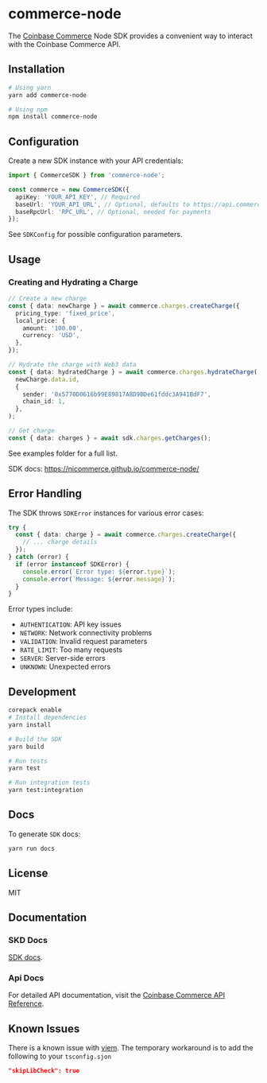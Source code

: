 # commerce-node

The [Coinbase Commerce](https://www.coinbase.com/commerce) Node SDK provides a convenient way to interact with the Coinbase Commerce API.

## Installation

```bash
# Using yarn
yarn add commerce-node

# Using npm
npm install commerce-node
```

## Configuration

Create a new SDK instance with your API credentials:

```typescript
import { CommerceSDK } from 'commerce-node';

const commerce = new CommerceSDK({
  apiKey: 'YOUR_API_KEY', // Required
  baseUrl: 'YOUR_API_URL', // Optional, defaults to https://api.commerce.coinbase.com
  baseRpcUrl: 'RPC_URL', // Optional, needed for payments
});
```

See `SDKConfig` for possible configuration parameters.

## Usage

### Creating and Hydrating a Charge

```typescript
// Create a new charge
const { data: newCharge } = await commerce.charges.createCharge({
  pricing_type: 'fixed_price',
  local_price: {
    amount: '100.00',
    currency: 'USD',
  },
});

// Hydrate the charge with Web3 data
const { data: hydratedCharge } = await commerce.charges.hydrateCharge(
  newCharge.data.id,
  {
    sender: '0x5770D0616b99E89817A8D9BDe61fddc3A941BdF7',
    chain_id: 1,
  },
);

// Get charge
const { data: charges } = await sdk.charges.getCharges();
```

See examples folder for a full list.

SDK docs: https://nicommerce.github.io/commerce-node/

## Error Handling

The SDK throws `SDKError` instances for various error cases:

```typescript
try {
  const { data: charge } = await commerce.charges.createCharge({
    // ... charge details
  });
} catch (error) {
  if (error instanceof SDKError) {
    console.error(`Error type: ${error.type}`);
    console.error(`Message: ${error.message}`);
  }
}
```

Error types include:

- `AUTHENTICATION`: API key issues
- `NETWORK`: Network connectivity problems
- `VALIDATION`: Invalid request parameters
- `RATE_LIMIT`: Too many requests
- `SERVER`: Server-side errors
- `UNKNOWN`: Unexpected errors

## Development

```bash
corepack enable
# Install dependencies
yarn install

# Build the SDK
yarn build

# Run tests
yarn test

# Run integration tests
yarn test:integration
```

## Docs

To generate `SDK` docs:

```bash
yarn run docs
```

## License

MIT

## Documentation

### SKD Docs

[SDK docs](https://nicommerce.github.io/commerce-node/).

### Api Docs

For detailed API documentation, visit the [Coinbase Commerce API Reference](https://docs.cdp.coinbase.com/commerce-onchain/docs/welcome).

## Known Issues

There is a known issue with [viem](https://github.com/wevm/viem/issues/2621).
The temporary workaround is to add the following to your `tsconfig.sjon`

```json
"skipLibCheck": true
```
